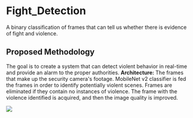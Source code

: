 # Fight_Detection
A binary classification of frames that can tell us whether there is evidence of fight and violence.
## Proposed Methodology
The goal is to create a system that can detect violent behavior in real-time and 
provide an alarm to the proper authorities.
**Architecture:**
The frames that make up the security camera's footage. MobileNet v2 classifier 
is fed the frames in order to identify potentially violent scenes. Frames are 
eliminated if they contain no instances of violence. The frame with the violence 
identified is acquired, and then the image quality is improved.

![](https://drive.google.com/file/d/1p1WVi0XxmEDVkr0xHKMfez_qChaZvGlr/view)

